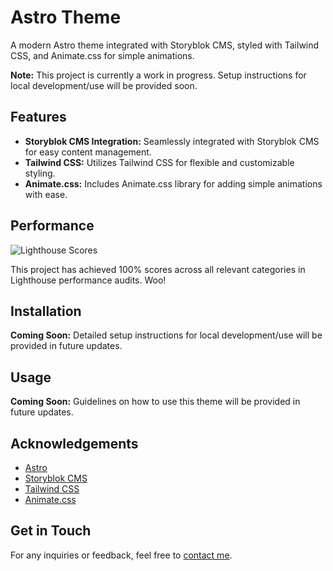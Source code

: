 # Astro Theme

A modern Astro theme integrated with Storyblok CMS, styled with Tailwind CSS, and Animate.css for simple animations.

**Note:** This project is currently a work in progress. Setup instructions for local development/use will be provided soon.

## Features

- **Storyblok CMS Integration:** Seamlessly integrated with Storyblok CMS for easy content management.
- **Tailwind CSS:** Utilizes Tailwind CSS for flexible and customizable styling.
- **Animate.css:** Includes Animate.css library for adding simple animations with ease.

## Performance

![Lighthouse Scores](https://res.cloudinary.com/dbobkzvku/image/upload/v1715195131/Screenshot_2024-05-08_at_3.03.03_PM_n2ry9h.png)


This project has achieved 100% scores across all relevant categories in Lighthouse performance audits. Woo! 

## Installation

**Coming Soon:** Detailed setup instructions for local development/use will be provided in future updates.

## Usage

**Coming Soon:** Guidelines on how to use this theme will be provided in future updates.


## Acknowledgements

- [Astro](https://www.astro.build/)
- [Storyblok CMS](https://www.storyblok.com/)
- [Tailwind CSS](https://tailwindcss.com/)
- [Animate.css](https://animate.style/)

## Get in Touch

For any inquiries or feedback, feel free to [contact me](mailto:emurrell.dev@gmail.com).
